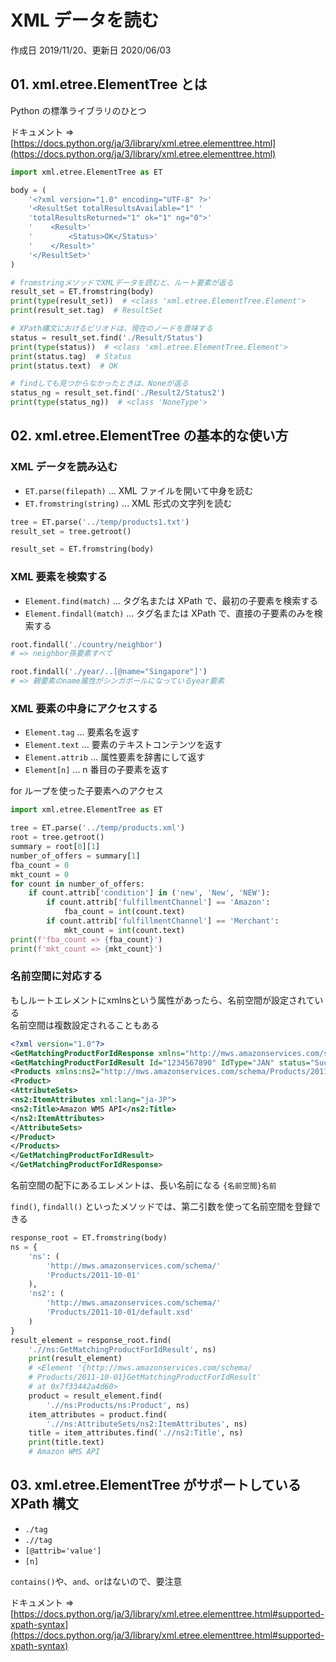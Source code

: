 # XML データを読む

作成日 2019/11/20、更新日 2020/06/03

## 01. xml.etree.ElementTree とは

Python の標準ライブラリのひとつ

ドキュメント => [https://docs.python.org/ja/3/library/xml.etree.elementtree.html](https://docs.python.org/ja/3/library/xml.etree.elementtree.html)

```python
import xml.etree.ElementTree as ET

body = (
    '<?xml version="1.0" encoding="UTF-8" ?>'
    '<ResultSet totalResultsAvailable="1" '
    'totalResultsReturned="1" ok="1" ng="0">'
    '    <Result>'
    '        <Status>OK</Status>'
    '    </Result>'
    '</ResultSet>'
)

# fromstringメソッドでXMLデータを読むと、ルート要素が返る
result_set = ET.fromstring(body)
print(type(result_set))  # <class 'xml.etree.ElementTree.Element'>
print(result_set.tag)  # ResultSet

# XPath構文におけるピリオドは、現在のノードを意味する
status = result_set.find('./Result/Status')
print(type(status))  # <class 'xml.etree.ElementTree.Element'>
print(status.tag)  # Status
print(status.text)  # OK

# findしても見つからなかったときは、Noneが返る
status_ng = result_set.find('./Result2/Status2')
print(type(status_ng))  # <class 'NoneType'>
```

## 02. xml.etree.ElementTree の基本的な使い方

### XML データを読み込む

- `ET.parse(filepath)` ... XML ファイルを開いて中身を読む
- `ET.fromstring(string)` ... XML 形式の文字列を読む

```python
tree = ET.parse('../temp/products1.txt')
result_set = tree.getroot()

result_set = ET.fromstring(body)
```

### XML 要素を検索する

- `Element.find(match)` ... タグ名または XPath で、最初の子要素を検索する
- `Element.findall(match)` ... タグ名または XPath で、直接の子要素のみを検索する

```python
root.findall('./country/neighbor')
# => neighbor孫要素すべて

root.findall('./year/..[@name="Singapore"]')
# => 親要素のname属性がシンガポールになっているyear要素
```

### XML 要素の中身にアクセスする

- `Element.tag` ... 要素名を返す
- `Element.text` ... 要素のテキストコンテンツを返す
- `Element.attrib` ... 属性要素を辞書にして返す
- `Element[n]` ... n 番目の子要素を返す

for ループを使った子要素へのアクセス

```python
import xml.etree.ElementTree as ET

tree = ET.parse('../temp/products.xml')
root = tree.getroot()
summary = root[0][1]
number_of_offers = summary[1]
fba_count = 0
mkt_count = 0
for count in number_of_offers:
    if count.attrib['condition'] in ('new', 'New', 'NEW'):
        if count.attrib['fulfillmentChannel'] == 'Amazon':
            fba_count = int(count.text)
        if count.attrib['fulfillmentChannel'] == 'Merchant':
            mkt_count = int(count.text)
print(f'fba_count => {fba_count}')
print(f'mkt_count => {mkt_count}')
```

### 名前空間に対応する

もしルートエレメントにxmlnsという属性があったら、名前空間が設定されている\
名前空間は複数設定されることもある

```xml
<?xml version="1.0"?>
<GetMatchingProductForIdResponse xmlns="http://mws.amazonservices.com/schema/Products/2011-10-01">
<GetMatchingProductForIdResult Id="1234567890" IdType="JAN" status="Success">
<Products xmlns:ns2="http://mws.amazonservices.com/schema/Products/2011-10-01/default.xsd">
<Product>
<AttributeSets>
<ns2:ItemAttributes xml:lang="ja-JP">
<ns2:Title>Amazon WMS API</ns2:Title>
</ns2:ItemAttributes>
</AttributeSets>
</Product>
</Products>
</GetMatchingProductForIdResult>
</GetMatchingProductForIdResponse>
```

名前空間の配下にあるエレメントは、長い名前になる `{名前空間}名前`

`find()`, `findall()` といったメソッドでは、第二引数を使って名前空間を登録できる

```python
response_root = ET.fromstring(body)
ns = {
    'ns': (
        'http://mws.amazonservices.com/schema/'
        'Products/2011-10-01'
    ),
    'ns2': (
        'http://mws.amazonservices.com/schema/'
        'Products/2011-10-01/default.xsd'
    )
}
result_element = response_root.find(
    './/ns:GetMatchingProductForIdResult', ns)
    print(result_element)
    # <Element '{http://mws.amazonservices.com/schema/
    # Products/2011-10-01}GetMatchingProductForIdResult'
    # at 0x7f33442a4d60>
    product = result_element.find(
        './/ns:Products/ns:Product', ns)
    item_attributes = product.find(
        './/ns:AttributeSets/ns2:ItemAttributes', ns)
    title = item_attributes.find('.//ns2:Title', ns)
    print(title.text)
    # Amazon WMS API
```

## 03. xml.etree.ElementTree がサポートしている XPath 構文

- `./tag`
- `.//tag`
- `[@attrib='value']`
- `[n]`

`contains()`や、`and`、`or`はないので、要注意

ドキュメント => [https://docs.python.org/ja/3/library/xml.etree.elementtree.html#supported-xpath-syntax](https://docs.python.org/ja/3/library/xml.etree.elementtree.html#supported-xpath-syntax)
